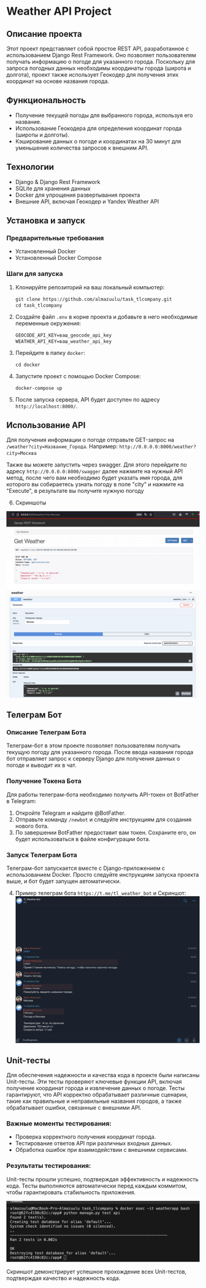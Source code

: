 # Weather API Project

## Описание проекта
Этот проект представляет собой простое REST API, разработанное с использованием Django Rest Framework. Оно позволяет пользователям получать информацию о погоде для указанного города. Поскольку для запроса погодных данных необходимы координаты города (широта и долгота), проект также использует Геокодер для получения этих координат на основе названия города.

## Функциональность
- Получение текущей погоды для выбранного города, используя его название.
- Использование Геокодера для определения координат города (широты и долготы).
- Кэширование данных о погоде и координатах на 30 минут для уменьшения количества запросов к внешним API.

## Технологии
- Django & Django Rest Framework
- SQLite для хранения данных
- Docker для упрощения развертывания проекта
- Внешние API, включая Геокодер и Yandex Weather API

## Установка и запуск

### Предварительные требования
- Установленный Docker
- Установленный Docker Compose

### Шаги для запуска
1. Клонируйте репозиторий на ваш локальный компьютер:
    ```
    git clone https://github.com/almazuulu/task_tlcompany.git
    cd task_tlcompany
    ```
2. Создайте файл `.env` в корне проекта и добавьте в него необходимые переменные окружения:
    ```
    GEOCODE_API_KEY=ваш_geocode_api_key
    WEATHER_API_KEY=ваш_weather_api_key
    ```

3. Перейдите в папку `docker`:
    ```
    cd docker
    ```

4. Запустите проект с помощью Docker Compose:
    ```
    docker-compose up
    ```

5. После запуска сервера, API будет доступен по адресу `http://localhost:8000/`.

## Использование API

Для получения информации о погоде отправьте GET-запрос на `/weather?city=Название_Города`. 
Например:
`http://0.0.0.0:8000/weather?city=Москва`

Также вы можете запустить через swagger. Для этого перейдите по адресу `http://0.0.0.0:8000/swagger` 
далее нажмите на нужный API метод, после чего вам необходимо будет указать имя города, 
для которого вы собираетесь узнать погоду в поле "city" и нажмите на "Execute", 
в результате вы получите нужную погоду

6. Скриншоты

![Изображение 1](screenshots/02_weather.png "Результат через браузер")
![Изображение 2](screenshots/01_weather_swagger.png "Результат через swagger")

## Телеграм Бот

### Описание Телеграм Бота
Телеграм-бот в этом проекте позволяет пользователям получать текущую погоду для указанного города. После ввода названия города бот отправляет запрос к серверу Django для получения данных о погоде и выводит их в чат.

### Получение Токена Бота
Для работы телеграм-бота необходимо получить API-токен от BotFather в Telegram:
1. Откройте Telegram и найдите @BotFather.
2. Отправьте команду `/newbot` и следуйте инструкциям для создания нового бота.
3. По завершении BotFather предоставит вам токен. Сохраните его, он будет использоваться в файле конфигурации бота.

### Запуск Телеграм Бота
Телеграм-бот запускается вместе с Django-приложением с использованием Docker. Просто следуйте инструкциям запуска проекта выше, и бот будет запущен автоматически.

4. Пример телеграм бота `https://t.me/tl_weather_bot`
   и Скриншот:
   ![Изображение 2](screenshots/03_weather_bot.png "Телеграм бот погоды")


## Unit-тесты

Для обеспечения надежности и качества кода в проекте были написаны Unit-тесты. Эти тесты проверяют ключевые функции API, включая получение координат города и извлечение данных о погоде. Тесты гарантируют, что API корректно обрабатывает различные сценарии, такие как правильные и неправильные названия городов, а также обрабатывает ошибки, связанные с внешними API.

### Важные моменты тестирования:
- Проверка корректного получения координат города.
- Тестирование ответов API при различных входных данных.
- Обработка ошибок при взаимодействии с внешними сервисами.

### Результаты тестирования:
Unit-тесты прошли успешно, подтверждая эффективность и надежность кода. Тесты выполняются автоматически перед каждым коммитом, чтобы гарантировать стабильность приложения.

![Скриншот результатов Unit-тестирования](screenshots/04_unittest.png "Результаты Unit-тестирования")

Скриншот демонстрирует успешное прохождение всех Unit-тестов, подтверждая качество и надежность кода.
